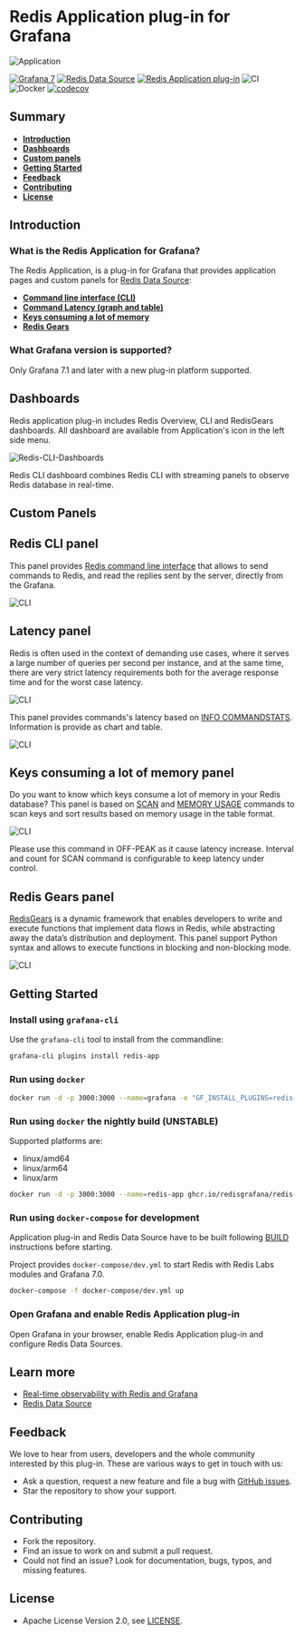 # Redis Application plug-in for Grafana

![Application](https://raw.githubusercontent.com/RedisGrafana/grafana-redis-app/master/src/img/redis-app.png)

[![Grafana 7](https://img.shields.io/badge/Grafana-7-orange)](https://www.grafana.com)
[![Redis Data Source](https://img.shields.io/badge/dynamic/json?color=blue&label=Redis%20Data%20Source&query=%24.version&url=https%3A%2F%2Fgrafana.com%2Fapi%2Fplugins%2Fredis-datasource)](https://grafana.com/grafana/plugins/redis-datasource)
[![Redis Application plug-in](https://img.shields.io/badge/dynamic/json?color=blue&label=Redis%20Application%20plug-in&query=%24.version&url=https%3A%2F%2Fgrafana.com%2Fapi%2Fplugins%2Fredis-app)](https://grafana.com/grafana/plugins/redis-app)
![CI](https://github.com/RedisGrafana/grafana-redis-app/workflows/CI/badge.svg)
![Docker](https://github.com/RedisGrafana/grafana-redis-app/workflows/Docker/badge.svg)
[![codecov](https://codecov.io/gh/RedisGrafana/grafana-redis-app/branch/master/graph/badge.svg?token=15SIRGU8SX)](https://codecov.io/gh/RedisGrafana/grafana-redis-app)

## Summary

- [**Introduction**](#introduction)
- [**Dashboards**](#dashboards)
- [**Custom panels**](#custom-panels)
- [**Getting Started**](#getting-started)
- [**Feedback**](#feedback)
- [**Contributing**](#contributing)
- [**License**](#license)

## Introduction

### What is the Redis Application for Grafana?

The Redis Application, is a plug-in for Grafana that provides application pages and custom panels for [Redis Data Source](https://grafana.com/grafana/plugins/redis-datasource):

- [**Command line interface (CLI)**](#redis-cli-panel)
- [**Command Latency (graph and table)**](#latency-panel)
- [**Keys consuming a lot of memory**](#keys-consuming-a-lot-of-memory-panel)
- [**Redis Gears**](#redis-gears-panel)

### What Grafana version is supported?

Only Grafana 7.1 and later with a new plug-in platform supported.

## Dashboards

Redis application plug-in includes Redis Overview, CLI and RedisGears dashboards. All dashboard are available from Application's icon in the left side menu.

![Redis-CLI-Dashboards](https://raw.githubusercontent.com/RedisGrafana/grafana-redis-app/master/src/img/redis-cli-dashboard.png)

Redis CLI dashboard combines Redis CLI with streaming panels to observe Redis database in real-time.

## Custom Panels

## Redis CLI panel

This panel provides [Redis command line interface](https://redis.io/topics/rediscli) that allows to send commands to Redis, and read the replies sent by the server, directly from the Grafana.

![CLI](https://raw.githubusercontent.com/RedisGrafana/grafana-redis-app/master/src/img/redis-cli-panel.png)

## Latency panel

Redis is often used in the context of demanding use cases, where it serves a large number of queries per second per instance, and at the same time, there are very strict latency requirements both for the average response time and for the worst case latency.

![CLI](https://raw.githubusercontent.com/RedisGrafana/grafana-redis-app/master/src/img/redis-latency-panel-chart.png)

This panel provides commands's latency based on [INFO COMMANDSTATS](https://redis.io/commands/info). Information is provide as chart and table.

![CLI](https://raw.githubusercontent.com/RedisGrafana/grafana-redis-app/master/src/img/redis-latency-panel-table.png)

## Keys consuming a lot of memory panel

Do you want to know which keys consume a lot of memory in your Redis database? This panel is based on [SCAN](https://redis.io/commands/scan) and [MEMORY USAGE](https://redis.io/commands/memory-usage) commands to scan keys and sort results based on memory usage in the table format.

![CLI](https://raw.githubusercontent.com/RedisGrafana/grafana-redis-app/master/src/img/redis-keys-panel.png)

Please use this command in OFF-PEAK as it cause latency increase. Interval and count for SCAN command is configurable to keep latency under control.

## Redis Gears panel

[RedisGears](https://oss.redislabs.com/redisgears/) is a dynamic framework that enables developers to write and execute functions that implement data flows in Redis, while abstracting away the data’s distribution and deployment. This panel support Python syntax and allows to execute functions in blocking and non-blocking mode.

![CLI](https://raw.githubusercontent.com/RedisGrafana/grafana-redis-app/master/src/img/redis-gears-dashboard.png)

## Getting Started

### Install using `grafana-cli`

Use the `grafana-cli` tool to install from the commandline:

```bash
grafana-cli plugins install redis-app
```

### Run using `docker`

```bash
docker run -d -p 3000:3000 --name=grafana -e "GF_INSTALL_PLUGINS=redis-app" grafana/grafana
```

### Run using `docker` the nightly build (UNSTABLE)

Supported platforms are:

- linux/amd64
- linux/arm64
- linux/arm

```bash
docker run -d -p 3000:3000 --name=redis-app ghcr.io/redisgrafana/redis-app:latest
```

### Run using `docker-compose` for development

Application plug-in and Redis Data Source have to be built following [BUILD](https://github.com/RedisGrafana/grafana-redis-app/blob/master/BUILD.md) instructions before starting.

Project provides `docker-compose/dev.yml` to start Redis with Redis Labs modules and Grafana 7.0.

```bash
docker-compose -f docker-compose/dev.yml up
```

### Open Grafana and enable Redis Application plug-in

Open Grafana in your browser, enable Redis Application plug-in and configure Redis Data Sources.

## Learn more

- [Real-time observability with Redis and Grafana](https://grafana.com/go/observabilitycon/real-time-observability-with-redis-and-grafana/)
- [Redis Data Source](https://grafana.com/grafana/plugins/redis-datasource)

## Feedback

We love to hear from users, developers and the whole community interested by this plug-in. These are various ways to get in touch with us:

- Ask a question, request a new feature and file a bug with [GitHub issues](https://github.com/RedisGrafana/grafana-redis-app/issues/new/choose).
- Star the repository to show your support.

## Contributing

- Fork the repository.
- Find an issue to work on and submit a pull request.
- Could not find an issue? Look for documentation, bugs, typos, and missing features.

## License

- Apache License Version 2.0, see [LICENSE](https://github.com/RedisGrafana/grafana-redis-app/blob/master/LICENSE).
